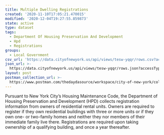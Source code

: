 ```yaml
---
title: Multiple Dwelling Registrations
created: '2020-11-10T17:05:21.470015'
modified: '2020-12-04T19:27:55.859873'
state: active
type: dataset
tags:
  - Department Of Housing Preservation And Development
  - Hpd
  - Registrations
groups:
  - Local Government
csv_url: 'https://data.cityofnewyork.us/api/views/tesw-yqqr/rows.csv?accessType=DOWNLOAD'
json_url: >-
  https://data.cityofnewyork.us/api/views/tesw-yqqr/rows.json?accessType=DOWNLOAD
layout: post
postman_collection_url: >-
  https://www.postman.com/thedaydasource/workspace/city-of-new-york/collection/15909983-7ab16001-7b52-4a94-8849-2091245146f3
---
```

Pursuant to New York City’s Housing Maintenance Code, the Department of Housing 
Preservation and Development (HPD) collects registration information from owners of 
residential rental units. Owners are required to register if they own residential buildings 
with three or more units or if they own one- or two-family homes and neither they nor 
members of their immediate family live there. Registrations are required upon taking 
ownership of a qualifying building, and once a year thereafter.

